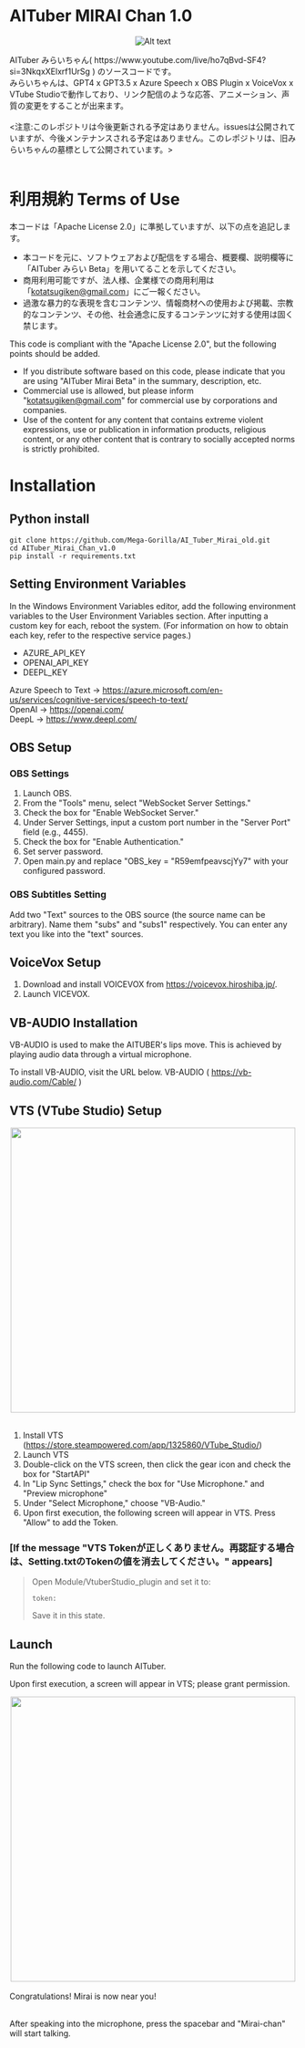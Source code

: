 # AITuber MIRAI Chan 1.0
<div align="center">

![Alt text](https://github.com/Mega-Gorilla/AI_Tuber_Mirai_old/blob/main/image/mirai_image1.png?raw=true)

</div>
AITuber みらいちゃん( https://www.youtube.com/live/ho7qBvd-SF4?si=3NkqxXElxrf1UrSg ) のソースコードです。<br>
みらいちゃんは、GPT4 x GPT3.5 x Azure Speech x OBS Plugin x VoiceVox x VTube Studioで動作しており、リンク配信のような応答、アニメーション、声質の変更をすることが出来ます。
<br><br>
<注意:このレポジトリは今後更新される予定はありません。issuesは公開されていますが、今後メンテナンスされる予定はありません。このレポジトリは、旧みらいちゃんの墓標として公開されています。>
<BR><BR>

# 利用規約 Terms of Use
本コードは「Apache License 2.0」に準拠していますが、以下の点を追記します。
- 本コードを元に、ソフトウェアおよび配信をする場合、概要欄、説明欄等に「AITuber みらい Beta」を用いてることを示してください。
- 商用利用可能ですが、法人様、企業様での商用利用は「kotatsugiken@gmail.com」にご一報ください。
- 過激な暴力的な表現を含むコンテンツ、情報商材への使用および掲載、宗教的なコンテンツ、その他、社会通念に反するコンテンツに対する使用は固く禁じます。

This code is compliant with the "Apache License 2.0", but the following points should be added.
- If you distribute software based on this code, please indicate that you are using "AITuber Mirai Beta" in the summary, description, etc.
- Commercial use is allowed, but please inform "kotatsugiken@gmail.com" for commercial use by corporations and companies.
- Use of the content for any content that contains extreme violent expressions, use or publication in information products, religious content, or any other content that is contrary to socially accepted norms is strictly prohibited.

# Installation

## Python install
```
git clone https://github.com/Mega-Gorilla/AI_Tuber_Mirai_old.git
cd AITuber_Mirai_Chan_v1.0
pip install -r requirements.txt
```

## Setting Environment Variables
In the Windows Environment Variables editor, add the following environment variables to the User Environment Variables section. After inputting a custom key for each, reboot the system. (For information on how to obtain each key, refer to the respective service pages.)
- AZURE_API_KEY
- OPENAI_API_KEY
- DEEPL_KEY

Azure Speech to Text → https://azure.microsoft.com/en-us/services/cognitive-services/speech-to-text/
<BR>OpenAI → https://openai.com/
<BR>DeepL → https://www.deepl.com/

## OBS Setup

### OBS Settings
1. Launch OBS.
1. From the "Tools" menu, select "WebSocket Server Settings."
1. Check the box for "Enable WebSocket Server."
1. Under Server Settings, input a custom port number in the "Server Port" field (e.g., 4455).
1. Check the box for "Enable Authentication."
1. Set server password.
1. Open main.py and replace "OBS_key = "R59emfpeavscjYy7" with your configured password.

### OBS Subtitles Setting

Add two "Text" sources to the OBS source (the source name can be arbitrary). Name them "subs" and "subs1" respectively. You can enter any text you like into the "text" sources.

## VoiceVox Setup
1. Download and install VOICEVOX from https://voicevox.hiroshiba.jp/.
1. Launch VICEVOX.

##  VB-AUDIO Installation
VB-AUDIO is used to make the AITUBER's lips move. This is achieved by playing audio data through a virtual microphone.

To install VB-AUDIO, visit the URL below.
VB-AUDIO ( https://vb-audio.com/Cable/ )

## VTS (VTube Studio) Setup
<div align="center">
<img src="https://github.com/Mega-Gorilla/AI_Tuber_Mirai_old/blob/main/image/VTS_API_setting.png?raw=true" width="500"><BR>
</div><BR>

1. Install VTS (https://store.steampowered.com/app/1325860/VTube_Studio/)
1. Launch VTS
1. Double-click on the VTS screen, then click the gear icon and check the box for "StartAPI"
1. In "Lip Sync Settings," check the box for "Use Microphone." and "Preview microphone"
1. Under "Select Microphone," choose "VB-Audio."
1. Upon first execution, the following screen will appear in VTS. Press "Allow" to add the Token.

### [If the message "VTS Tokenが正しくありません。再認証する場合は、Setting.txtのTokenの値を消去してください。" appears]
> Open Module/VtuberStudio_plugin and set it to:  
> 
> `token:`  
>
> Save it in this state.

## Launch
Run the following code to launch AITuber. 

Upon first execution, a screen will appear in VTS; please grant permission.
<div align="center">
<img src="https://github.com/Mega-Gorilla/AI_Tuber_Mirai_old/blob/main/image/VTS_token.png?raw=true" width="500"><BR>
</div><BR>
Congratulations! Mirai is now near you!<BR><BR>

After speaking into the microphone, press the spacebar and "Mirai-chan" will start talking.
